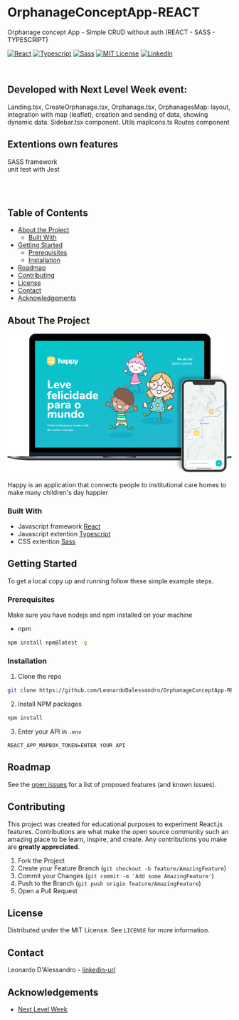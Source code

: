 # OrphanageConceptApp-REACT
Orphanage concept App - Simple CRUD without auth (REACT - SASS - TYPESCRIPT)

<!-- PROJECT SHIELDS -->
[![React][react-shield]][react-url]
[![Typescript][typescript-shield]][typescript-url]
[![Sass][sass-shield]][sass-url]
[![MIT License][license-shield]][license-url]
[![LinkedIn][linkedin-shield]][linkedin-url]



<!-- PROJECT LOGO -->
<br />
<h2>Developed with Next Level Week event:</h2>
<p>
Landing.tsx, CreateOrphanage.tsx, Orphanage.tsx, OrphanagesMap: layout, integration with map (leaflet), creation and sending of data, showing dynamic data.
Sidebar.tsx component.
Utils mapIcons.ts
Routes component
</p>
<h2>Extentions own features</h2>
<p>
  SASS framework
  <br />
  unit test with Jest
</p>
<br /><br />



<!-- TABLE OF CONTENTS -->
## Table of Contents

* [About the Project](#about-the-project)
  * [Built With](#built-with)
* [Getting Started](#getting-started)
  * [Prerequisites](#prerequisites)
  * [Installation](#installation)
* [Roadmap](#roadmap)
* [Contributing](#contributing)
* [License](#license)
* [Contact](#contact)
* [Acknowledgements](#acknowledgements)



<!-- ABOUT THE PROJECT -->
## About The Project

[![Product Name Screen Shot][product-screenshot]](https://example.com)

Happy is an application that connects people to institutional care homes to make many children's day happier

### Built With
* Javascript framework [React](https://it.reactjs.org)
* Javascript extention [Typescript](https://www.typescriptlang.org)
* CSS extention [Sass](https://sass-lang.com)



<!-- GETTING STARTED -->
## Getting Started

To get a local copy up and running follow these simple example steps.

### Prerequisites

Make sure you have nodejs and npm installed on your machine
* npm
```sh
npm install npm@latest -g
```

### Installation

1. Clone the repo
```sh
git clone https://github.com/LeonardoDalessandro/OrphanageConceptApp-REACT.git
```
2. Install NPM packages
```sh
npm install
```
3. Enter your API in `.env`
```JS
REACT_APP_MAPBOX_TOKEN=ENTER YOUR API
```





<!-- ROADMAP -->
## Roadmap

See the [open issues](https://www.linkedin.com/in/leonardo-d-alessandro-a113a01b9/) for a list of proposed features (and known issues).



<!-- CONTRIBUTING -->
## Contributing

This project was created for educational purposes to experiment React.js features.
Contributions are what make the open source community such an amazing place to be learn, inspire, and create.
Any contributions you make are **greatly appreciated**.

1. Fork the Project
2. Create your Feature Branch (`git checkout -b feature/AmazingFeature`)
3. Commit your Changes (`git commit -m 'Add some AmazingFeature'`)
4. Push to the Branch (`git push origin feature/AmazingFeature`)
5. Open a Pull Request



<!-- LICENSE -->
## License

Distributed under the MIT License. See `LICENSE` for more information.



<!-- CONTACT -->
## Contact

Leonardo D'Alessandro - [linkedin-url]



<!-- ACKNOWLEDGEMENTS -->
## Acknowledgements
* [Next Level Week](https://nextlevelweek.com)






<!-- MARKDOWN LINKS & IMAGES -->
<!-- https://www.markdownguide.org/basic-syntax/#reference-style-links -->
[license-shield]: https://img.shields.io/github/license/othneildrew/Best-README-Template.svg?style=flat-square
[license-url]: https://github.com/othneildrew/Best-README-Template/blob/master/LICENSE.txt
[linkedin-shield]: https://img.shields.io/badge/-LinkedIn-black.svg?style=flat-square&logo=linkedin&colorB=555
[linkedin-url]: https://www.linkedin.com/in/leonardo-d-alessandro-a113a01b9/
[react-shield]: https://img.shields.io/badge/react-61DBFB
[react-url]: https://it.reactjs.org
[typescript-shield]: https://img.shields.io/badge/typescript-3178c6
[typescript-url]: https://www.typescriptlang.org
[sass-shield]: https://img.shields.io/badge/sass-CD6799
[sass-url]: https://sass-lang.com
[product-screenshot]: https://github.com/rocketseat-education/nlw-03-omnistack/raw/master/.github/happy.png
